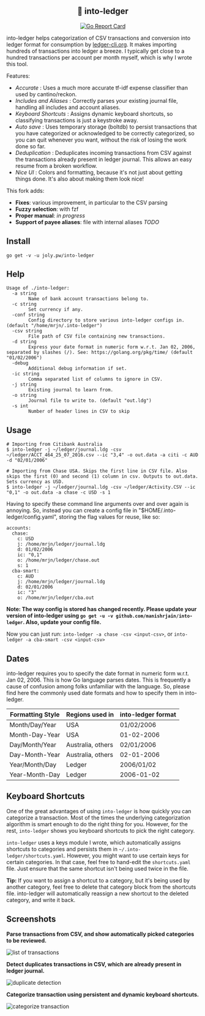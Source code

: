 <div align="center">

🔮 into-ledger
-----------

[![Go Report Card](https://goreportcard.com/badge/github.com/leowzukw/into-ledger)](https://goreportcard.com/report/github.com/leowzukw/into-ledger)

</div>

into-ledger helps categorization of CSV transactions and conversion into ledger format for consumption by [ledger-cli.org](http://ledger-cli.org/). It makes importing hundreds of transactions into ledger a breeze. I typically get close to a hundred transactions per account per month myself, which is why I wrote this tool.

Features:
- *Accurate*             : Uses a much more accurate tf-idf expense classifier than used by cantino/reckon.
- *Includes and Aliases* : Correctly parses your existing journal file, handling all includes and account aliases.
- *Keyboard Shortcuts*   : Assigns dynamic keyboard shortcuts, so classifying transactions is just a keystroke away.
- *Auto save*            : Uses temporary storage (boltdb) to persist transactions that you have categorized or acknowledged to be correctly categorized, so you can quit whenever you want, without the risk of losing the work done so far.
- *Deduplication*        : Deduplicates incoming transactions from CSV against the transactions already present in ledger journal. This allows an easy resume from a broken workflow.
- *Nice UI*              : Colors and formatting, because it's not just about getting things done. It's also about making them look nice!

This fork adds:
- **Fixes**: various improvement, in particular to the CSV parsing
- **Fuzzy selection**: with fzf
- **Proper manual**: *in progress*
- **Support of payee aliases**: file with internal aliases *TODO*

Install
-------

`go get -v -u joly.pw/into-ledger`


Help
----
```
Usage of ./into-ledger:
  -a string
    	Name of bank account transactions belong to.
  -c string
    	Set currency if any.
  -conf string
    	Config directory to store various into-ledger configs in. (default "/home/mrjn/.into-ledger")
  -csv string
    	File path of CSV file containing new transactions.
  -d string
    	Express your date format in numeric form w.r.t. Jan 02, 2006, separated by slashes (/). See: https://golang.org/pkg/time/ (default "01/02/2006")
  -debug
    	Additional debug information if set.
  -ic string
    	Comma separated list of columns to ignore in CSV.
  -j string
    	Existing journal to learn from.
  -o string
    	Journal file to write to. (default "out.ldg")
  -s int
    	Number of header lines in CSV to skip
```

Usage
-----

```
# Importing from Citibank Australia
$ into-ledger -j ~/ledger/journal.ldg -csv ~/ledger/ACCT_464_25_07_2016.csv --ic "3,4" -o out.data -a citi -c AUD -d "02/01/2006"

# Importing from Chase USA. Skips the first line in CSV file. Also skips the first (0) and second (1) column in csv. Outputs to out.data. Sets currency as USD.
$ into-ledger -j ~/ledger/journal.ldg -csv ~/ledger/Activity.CSV --ic "0,1" -o out.data -a chase -c USD -s 1
```

Having to specify these command line arguments over and over again is annoying. So, instead you can create a config file in "$HOME/.into-ledger/config.yaml", storing the flag values for reuse, like so:

```
accounts:
  chase:
    c: USD
    j: /home/mrjn/ledger/journal.ldg
    d: 01/02/2006
    ic: "0,1"
    o: /home/mrjn/ledger/chase.out
    s: 1
  cba-smart:
    c: AUD
    j: /home/mrjn/ledger/journal.ldg
    d: 02/01/2006
    ic: "3"
    o: /home/mrjn/ledger/cba.out
```

**Note: The way config is stored has changed recently. Please update your version of into-ledger using `go get -u -v github.com/manishrjain/into-ledger`. Also, update your config file.**

Now you can just run:
`into-ledger -a chase -csv <input-csv>`, or `into-ledger -a cba-smart -csv <input-csv>`

Dates
-----

into-ledger requires you to specify the date format in numeric form w.r.t. Jan 02, 2006. This is how Go language parses dates. This is frequently a cause of confusion among folks unfamiliar with the language. So, please find here the commonly used date formats and how to specify them in into-ledger.

| Formatting Style | Regions used in | into-ledger format |
| ---------------- | --------------- | ------------------ |
| Month/Day/Year | USA | 01/02/2006 |
| Month-Day-Year | USA | 01-02-2006 |
| Day/Month/Year | Australia, others | 02/01/2006 |
| Day-Month-Year | Australia, others | 02-01-2006 |
| Year/Month/Day | Ledger | 2006/01/02 |
| Year-Month-Day | Ledger | 2006-01-02 |


Keyboard Shortcuts
------------------

One of the great advantages of using `into-ledger` is how quickly you can categorize a transaction. Most of the times the underlying categorization algorithm is smart enough to do the right thing for you. However, for the rest, `into-ledger` shows you keyboard shortcuts to pick the right category.

`into-ledger` uses a keys module I wrote, which automatically assigns shortcuts to categories and persists them in `~/.into-ledger/shortcuts.yaml`. However, you might want to use certain keys for certain categories. In that case, feel free to hand-edit the `shortcuts.yaml` file. Just ensure that the same shortcut isn't being used twice in the file.

**Tip:** If you want to assign a shortcut to a category, but it's being used by another category, feel free to delete that category block from the shortcuts file. into-ledger will automatically reassign a new shortcut to the deleted category, and write it back.


Screenshots
-----------

**Parse transactions from CSV, and show automatically picked categories to be reviewed.**

![list of transactions](list.png)

**Detect duplicates transactions in CSV, which are already present in ledger journal.**

![duplicate detection](duplicates.png)

**Categorize transaction using persistent and dynamic keyboard shortcuts.**

![categorize transaction](txn.png)
